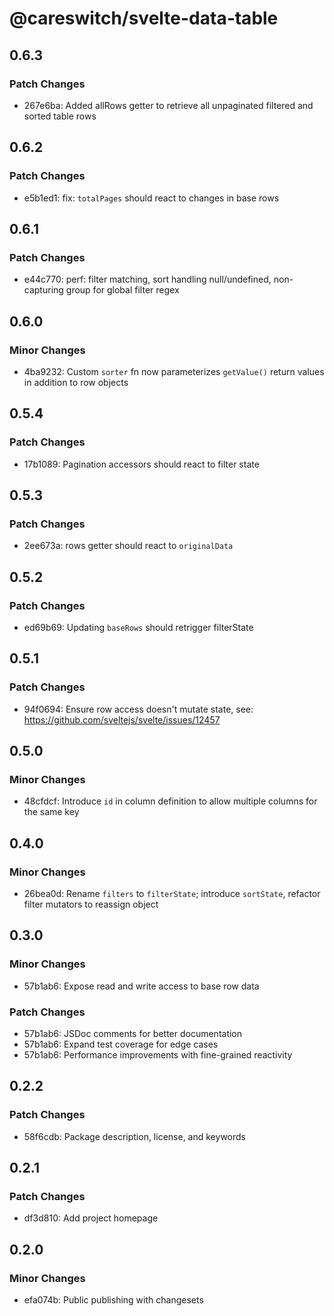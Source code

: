 # @careswitch/svelte-data-table

## 0.6.3

### Patch Changes

- 267e6ba: Added allRows getter to retrieve all unpaginated filtered and sorted table rows

## 0.6.2

### Patch Changes

- e5b1ed1: fix: `totalPages` should react to changes in base rows

## 0.6.1

### Patch Changes

- e44c770: perf: filter matching, sort handling null/undefined, non-capturing group for global filter regex

## 0.6.0

### Minor Changes

- 4ba9232: Custom `sorter` fn now parameterizes `getValue()` return values in addition to row objects

## 0.5.4

### Patch Changes

- 17b1089: Pagination accessors should react to filter state

## 0.5.3

### Patch Changes

- 2ee673a: rows getter should react to `originalData`

## 0.5.2

### Patch Changes

- ed69b69: Updating `baseRows` should retrigger filterState

## 0.5.1

### Patch Changes

- 94f0694: Ensure row access doesn't mutate state, see: https://github.com/sveltejs/svelte/issues/12457

## 0.5.0

### Minor Changes

- 48cfdcf: Introduce `id` in column definition to allow multiple columns for the same key

## 0.4.0

### Minor Changes

- 26bea0d: Rename `filters` to `filterState`; introduce `sortState`, refactor filter mutators to reassign object

## 0.3.0

### Minor Changes

- 57b1ab6: Expose read and write access to base row data

### Patch Changes

- 57b1ab6: JSDoc comments for better documentation
- 57b1ab6: Expand test coverage for edge cases
- 57b1ab6: Performance improvements with fine-grained reactivity

## 0.2.2

### Patch Changes

- 58f6cdb: Package description, license, and keywords

## 0.2.1

### Patch Changes

- df3d810: Add project homepage

## 0.2.0

### Minor Changes

- efa074b: Public publishing with changesets
